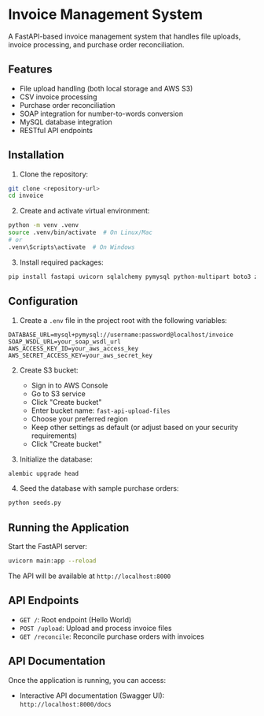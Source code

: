 # Invoice Management System

A FastAPI-based invoice management system that handles file uploads, invoice processing, and purchase order reconciliation.

## Features

-   File upload handling (both local storage and AWS S3)
-   CSV invoice processing
-   Purchase order reconciliation
-   SOAP integration for number-to-words conversion
-   MySQL database integration
-   RESTful API endpoints

## Installation

1. Clone the repository:

```bash
git clone <repository-url>
cd invoice
```

2. Create and activate virtual environment:

```bash
python -m venv .venv
source .venv/bin/activate  # On Linux/Mac
# or
.venv\Scripts\activate  # On Windows
```

3. Install required packages:

```bash
pip install fastapi uvicorn sqlalchemy pymysql python-multipart boto3 zeep python-dotenv alembic
```

## Configuration

1. Create a `.env` file in the project root with the following variables:

```env
DATABASE_URL=mysql+pymysql://username:password@localhost/invoice
SOAP_WSDL_URL=your_soap_wsdl_url
AWS_ACCESS_KEY_ID=your_aws_access_key
AWS_SECRET_ACCESS_KEY=your_aws_secret_key
```

2. Create S3 bucket:

    - Sign in to AWS Console
    - Go to S3 service
    - Click "Create bucket"
    - Enter bucket name: `fast-api-upload-files`
    - Choose your preferred region
    - Keep other settings as default (or adjust based on your security requirements)
    - Click "Create bucket"

3. Initialize the database:

```bash
alembic upgrade head
```

4. Seed the database with sample purchase orders:

```bash
python seeds.py
```

## Running the Application

Start the FastAPI server:

```bash
uvicorn main:app --reload
```

The API will be available at `http://localhost:8000`

## API Endpoints

-   `GET /`: Root endpoint (Hello World)
-   `POST /upload`: Upload and process invoice files
-   `GET /reconcile`: Reconcile purchase orders with invoices

## API Documentation

Once the application is running, you can access:

-   Interactive API documentation (Swagger UI): `http://localhost:8000/docs`
